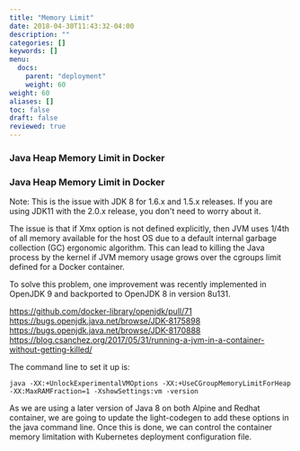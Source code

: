 ```yaml
---
title: "Memory Limit"
date: 2018-04-30T11:43:32-04:00
description: ""
categories: []
keywords: []
menu:
  docs:
    parent: "deployment"
    weight: 60
weight: 60
aliases: []
toc: false
draft: false
reviewed: true
---
```


### Java Heap Memory Limit in Docker

### Java Heap Memory Limit in Docker

Note: This is the issue with JDK 8 for 1.6.x and 1.5.x releases. If you are using JDK11 with the 2.0.x release, you don't need to worry about it. 

The issue is that if Xmx option is not defined explicitly, then JVM uses 1/4th of all memory available for the host OS due to a default internal garbage collection (GC) ergonomic algorithm. This can lead to killing the Java process by the kernel if JVM memory usage grows over the cgroups limit defined for a Docker container.

To solve this problem, one improvement was recently implemented in OpenJDK 9 and backported to OpenJDK 8 in version 8u131.  

https://github.com/docker-library/openjdk/pull/71
https://bugs.openjdk.java.net/browse/JDK-8175898
https://bugs.openjdk.java.net/browse/JDK-8170888
https://blog.csanchez.org/2017/05/31/running-a-jvm-in-a-container-without-getting-killed/

The command line to set it up is: 

```
java -XX:+UnlockExperimentalVMOptions -XX:+UseCGroupMemoryLimitForHeap -XX:MaxRAMFraction=1 -XshowSettings:vm -version
```

As we are using a later version of Java 8 on both Alpine and Redhat container, we are going to update the light-codegen to add these options in the java command line. Once this is done, we can control the container memory limitation with Kubernetes deployment configuration file. 

